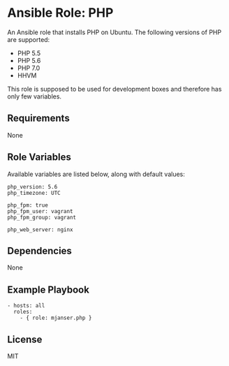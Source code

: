 # Ansible Role: PHP

An Ansible role that installs PHP on Ubuntu. The following versions of PHP are supported:

- PHP 5.5
- PHP 5.6
- PHP 7.0
- HHVM

This role is supposed to be used for development boxes and therefore has only few variables.

## Requirements

None

## Role Variables

Available variables are listed below, along with default values:

    php_version: 5.6
    php_timezone: UTC

    php_fpm: true
    php_fpm_user: vagrant
    php_fpm_group: vagrant

    php_web_server: nginx

## Dependencies

None

## Example Playbook

    - hosts: all
      roles:
        - { role: mjanser.php }

## License

MIT
